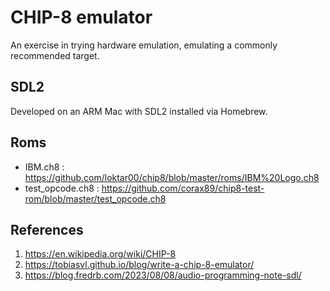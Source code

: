 # CHIP-8 emulator

An exercise in trying hardware emulation, emulating a commonly recommended target.

## SDL2
Developed on an ARM Mac with SDL2 installed via Homebrew.

## Roms
* IBM.ch8 : https://github.com/loktar00/chip8/blob/master/roms/IBM%20Logo.ch8
* test_opcode.ch8 : https://github.com/corax89/chip8-test-rom/blob/master/test_opcode.ch8

## References
1. https://en.wikipedia.org/wiki/CHIP-8
2. https://tobiasvl.github.io/blog/write-a-chip-8-emulator/
3. https://blog.fredrb.com/2023/08/08/audio-programming-note-sdl/
